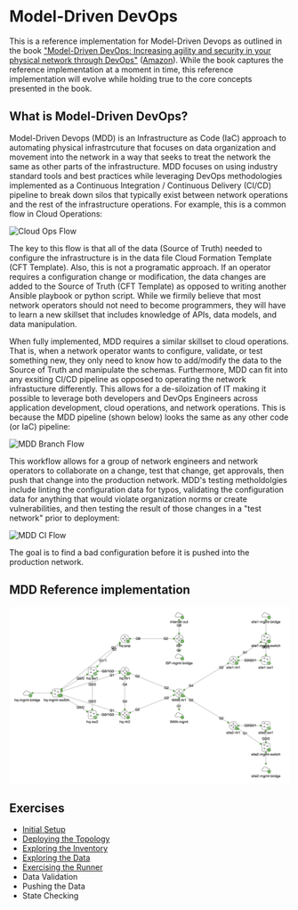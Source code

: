 # Model-Driven DevOps
This is a reference implementation for Model-Driven Devops as outlined in the book ["Model-Driven DevOps: Increasing agility and security in your physical network through DevOps"](https://www.informit.com/store/model-driven-devops-increasing-agility-and-security-9780137644674) ([Amazon](https://www.amazon.com/Model-driven-Devops-Increasing-Security-Physical/dp/0137644671/ref=sr_1_1?crid=1X8MTIAXRKLMI&keywords=model-driven+devops&qid=1650992113&sprefix=model-driven+devop%2Caps%2C202&sr=8-1)).  While the book captures the reference implementation at a moment in time, this reference implementation will evolve while holding true to the core concepts presented in the book.

## What is Model-Driven DevOps?
Model-Driven Devops (MDD) is an Infrastructure as Code (IaC) approach to automating physical infrastrcuture that focuses on data organization and movement into the network in a way that seeks to treat the network the same as other parts of the infrastructure.  MDD focuses on using industry standard tools and best practices while leveraging DevOps methodologies implemented as a Continuous Integration / Continuous Delivery (CI/CD) pipeline to break down silos that typically exist between network operations and the rest of the infrastructure operations.  For example, this is a common flow in Cloud Operations:

![Cloud Ops Flow](exercises/cloud_ops_flow.png?raw=true "Cloud Ops Flow")

The key to this flow is that all of the data (Source of Truth) needed to configure the infrastructure is in the data file Cloud Formation Template (CFT Template).  Also, this is not a programatic approach.  If an operator requires a configuration change or modification, the data changes are added to the Source of Truth (CFT Template) as opposed to writing another Ansible playbook or python script.  While we firmily believe that most network operators should not need to become programmers, they will have to learn a new skillset that includes knowledge of APIs, data models, and data manipulation.

When fully implemented, MDD requires a similar skillset to cloud operations.  That is, when a network operator wants to configure, validate, or test something new, they only need to know how to add/modify the data to the Source of Truth and manipulate the schemas.  Furthermore, MDD can fit into any exsiting CI/CD pipeline as opposed to operating the network infrastucture differently.  This allows for a de-siloization of IT making it possible to leverage both developers and DevOps Engineers across application development, cloud operations, and network operations.  This is because the MDD pipeline (shown below) looks the same as any other code (or IaC) pipeline:

![MDD Branch Flow](exercises/mdd_branching.png?raw=true "MDD Branch Flow")

This workflow allows for a group of network engineers and network operators to collaborate on a change, test that change, get approvals, then push that change into the production network.  MDD's testing metholdolgies include linting the configuration data for typos, validating the configuration data for anything that would violate organization norms or create vulnerabilities, and then testing the result of those changes in a "test network" prior to deployment:

![MDD CI Flow](exercises/mdd_ci_flow.png?raw=true "MDD CI Flow")

The goal is to find a bad configuration before it is pushed into the production network.

## MDD Reference implementation

![MDD Reference Topology](exercises/mdd_topo.png?raw=true "MDD Reference Topology")

## Exercises
* [Initial Setup](exercises/initial-setup.md)
* [Deploying the Topology](exercises/deploy-topology.md)
* [Exploring the Inventory](exercises/explore-inventory.md)
* [Exploring the Data](exercises/explore-data.md)
* [Exercising the Runner](exercises/explore-runner.md)
* Data Validation
* Pushing the Data
* State Checking

